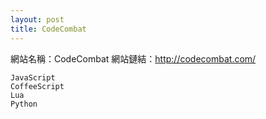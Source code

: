 ```yaml
---
layout: post
title: CodeCombat
---
```


網站名稱：CodeCombat
網站鏈結：http://codecombat.com/
```
JavaScript
CoffeeScript
Lua
Python
```
